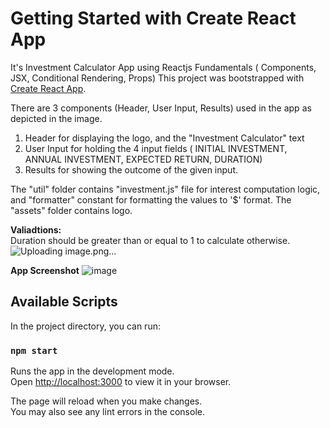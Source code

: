 # Getting Started with Create React App

It's Investment Calculator App using Reactjs Fundamentals ( Components, JSX, Conditional Rendering, Props)
This project was bootstrapped with [Create React App](https://github.com/facebook/create-react-app).

There are 3 components (Header, User Input, Results) used in the app as depicted in the image.
  1. Header for displaying the logo, and the "Investment Calculator" text
  2. User Input for holding the 4 input fields ( INITIAL INVESTMENT, ANNUAL INVESTMENT, EXPECTED RETURN, DURATION)
  3. Results for showing the outcome of the given input.

The "util" folder contains "investment.js" file for interest computation logic, and "formatter" constant for formatting the values to '$' format.
The "assets" folder contains logo.

**Valiadtions:**   
Duration should be greater than or equal to 1 to calculate otherwise.
![Uploading image.png…]()


**App Screenshot**
![image](https://github.com/rajeshgundekari/investment-calculator-app/assets/67254331/8a3d73ac-b6a4-4ec1-b183-1e13a671cf54)

## Available Scripts

In the project directory, you can run:

### `npm start`

Runs the app in the development mode.\
Open [http://localhost:3000](http://localhost:3000) to view it in your browser.

The page will reload when you make changes.\
You may also see any lint errors in the console.
